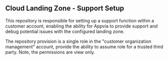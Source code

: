 ## Cloud Landing Zone - Support Setup

This repository is responsible for setting up a support function within a customer account, enabling the ability for Appvia to provide support and debug potential issues with the configured landing zone.

The repository provision is a single role in the "customer organization management" account, provide the ability to assume role for a trusted third party. Note, the permissions are view only.
